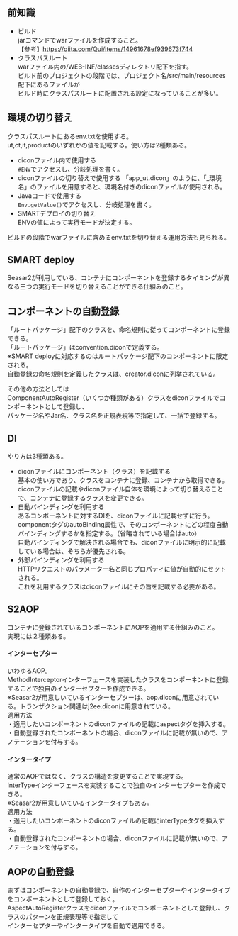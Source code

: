 ## 前知識  
- ビルド  
jarコマンドでwarファイルを作成すること。  
【参考】https://qiita.com/Qui/items/14961678ef939673f744  
- クラスパスルート  
warファイル内の/WEB-INF/classesディレクトリ配下を指す。  
ビルド前のプロジェクトの段階では、プロジェクト名/src/main/resources配下にあるファイルが  
ビルド時にクラスパスルートに配置される設定になっていることが多い。  
  
## 環境の切り替え  
クラスパスルートにあるenv.txtを使用する。  
ut,ct,it,productのいずれかの値を記載する。使い方は2種類ある。  
- diconファイル内で使用する  
`#ENV`でアクセスし、分岐処理を書く。  
- diconファイルの切り替えで使用する
「app_ut.dicon」のように、「_環境名」のファイルを用意すると、環境名付きのdiconファイルが使用される。
- Javaコードで使用する  
`Env.getValue()`でアクセスし、分岐処理を書く。  
- SMARTデプロイの切り替え  
ENVの値によって実行モードが決定する。  
  
ビルドの段階でwarファイルに含めるenv.txtを切り替える運用方法も見られる。  
  
## SMART deploy  
Seasar2が利用している、コンテナにコンポーネントを登録するタイミングが異なる三つの実行モードを切り替えることができる仕組みのこと。  

## コンポーネントの自動登録  
「ルートパッケージ」配下のクラスを、命名規則に従ってコンポーネントに登録できる。  
「ルートパッケージ」はconvention.diconで定義する。  
※SMART deployに対応するのはルートパッケージ配下のコンポーネントに限定される。  
自動登録の命名規則を定義したクラスは、creator.diconに列挙されている。  
  
その他の方法としては  
ComponentAutoRegister（いくつか種類がある）クラスをdiconファイルでコンポーネントとして登録し、  
パッケージ名やJar名、クラス名を正規表現等で指定して、一括で登録する。  
  
## DI  
やり方は3種類ある。  
- diconファイルにコンポーネント（クラス）を記載する  
基本の使い方であり、クラスをコンテナに登録、コンテナから取得できる。  
diconファイルの記載やdiconファイル自体を環境によって切り替えることで、コンテナに登録するクラスを変更できる。  
- 自動バインディングを利用する  
あるコンポーネントに対するDIを、diconファイルに記載せずに行う。  
componentタグのautoBinding属性で、そのコンポーネントにどの程度自動バインディングするかを指定する。（省略されている場合はauto）  
自動バインディングで解決される場合でも、diconファイルに明示的に記載している場合は、そちらが優先される。  
- 外部バインディングを利用する  
HTTPリクエストのパラメーター名と同じプロパティに値が自動的にセットされる。  
これを利用するクラスはdiconファイルにその旨を記載する必要がある。 
  
## S2AOP  
コンテナに登録されているコンポーネントにAOPを適用する仕組みのこと。  
実現には２種類ある。  
#### インターセプター  
いわゆるAOP。  
MethodInterceptorインターフェースを実装したクラスをコンポーネントに登録することで独自のインターセプターを作成できる。  
※Seasar2が用意しいているインターセプターは、aop.diconに用意されている。トランザクション関連はj2ee.diconに用意されている。  
適用方法  
・適用したいコンポーネントのdiconファイルの記載にaspectタグを挿入する。  
・自動登録されたコンポーネントの場合、diconファイルに記載が無いので、アノテーションを付与する。  
  
#### インタータイプ  
通常のAOPではなく、クラスの構造を変更することで実現する。  
InterTypeインターフェースを実装することで独自のインターセプターを作成できる。  
※Seasar2が用意しいているインタータイプもある。  
適用方法  
・適用したいコンポーネントのdiconファイルの記載にinterTypeタグを挿入する。  
・自動登録されたコンポーネントの場合、diconファイルに記載が無いので、アノテーションを付与する。  
  
## AOPの自動登録  
まずはコンポーネントの自動登録で、自作のインターセプターやインタータイプをコンポーネントとして登録しておく。  
AspectAutoRegisterクラスをdiconファイルでコンポーネントとして登録し、クラスのパターンを正規表現等で指定して  
インターセプターやインタータイプを自動で適用できる。
